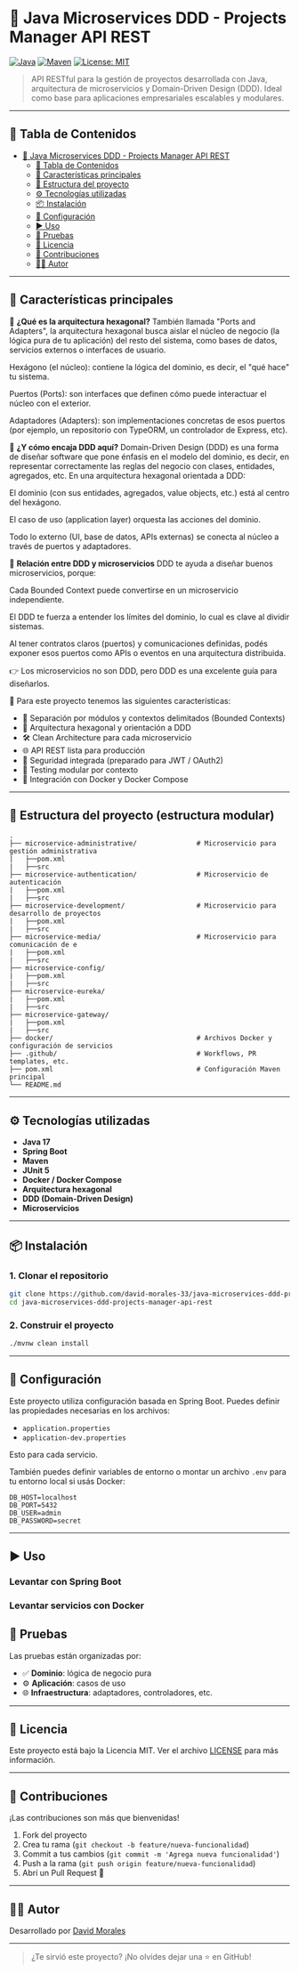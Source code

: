 # 🧱 Java Microservices DDD - Projects Manager API REST

[![Java](https://img.shields.io/badge/Java-17-blue.svg)](https://www.oracle.com/java/)
[![Maven](https://img.shields.io/badge/Maven-3.9-blue.svg)](https://maven.apache.org/)
[![License: MIT](https://img.shields.io/badge/License-MIT-yellow.svg)](LICENSE)

> API RESTful para la gestión de proyectos desarrollada con Java, arquitectura de microservicios y Domain-Driven Design (DDD). Ideal como base para aplicaciones empresariales escalables y modulares.
---

## 🧭 Tabla de Contenidos

- [🧱 Java Microservices DDD - Projects Manager API REST](#-java-microservices-ddd---projects-manager-api-rest)
  - [🧭 Tabla de Contenidos](#-tabla-de-contenidos)
  - [🚀 Características principales](#-características-principales)
  - [📁 Estructura del proyecto](#-estructura-del-proyecto)
  - [⚙️ Tecnologías utilizadas](#️-tecnologías-utilizadas)
  - [📦 Instalación](#-instalación)
  - [🔧 Configuración](#-configuración)
  - [▶️ Uso](#️-uso)
  - [🧪 Pruebas](#-pruebas)
  - [📄 Licencia](#-licencia)
  - [🤝 Contribuciones](#-contribuciones)
  - [👨‍💻 Autor](#-autor)

---

## 🚀 Características principales

🌟 **¿Qué es la arquitectura hexagonal?**
También llamada "Ports and Adapters", la arquitectura hexagonal busca aislar el núcleo de negocio (la lógica pura de tu aplicación) del resto del sistema, como bases de datos, servicios externos o interfaces de usuario.

Hexágono (el núcleo): contiene la lógica del dominio, es decir, el "qué hace" tu sistema.

Puertos (Ports): son interfaces que definen cómo puede interactuar el núcleo con el exterior.

Adaptadores (Adapters): son implementaciones concretas de esos puertos (por ejemplo, un repositorio con TypeORM, un controlador de Express, etc).

🧠 **¿Y cómo encaja DDD aquí?**
Domain-Driven Design (DDD) es una forma de diseñar software que pone énfasis en el modelo del dominio, es decir, en representar correctamente las reglas del negocio con clases, entidades, agregados, etc.
En una arquitectura hexagonal orientada a DDD:

El dominio (con sus entidades, agregados, value objects, etc.) está al centro del hexágono.

El caso de uso (application layer) orquesta las acciones del dominio.

Todo lo externo (UI, base de datos, APIs externas) se conecta al núcleo a través de puertos y adaptadores.

🔄  **Relación entre DDD y microservicios**
DDD te ayuda a diseñar buenos microservicios, porque:

Cada Bounded Context puede convertirse en un microservicio independiente.

El DDD te fuerza a entender los límites del dominio, lo cual es clave al dividir sistemas.

Al tener contratos claros (puertos) y comunicaciones definidas, podés exponer esos puertos como APIs o eventos en una arquitectura distribuida.

👉 Los microservicios no son DDD, pero DDD es una excelente guía para diseñarlos.

🎯 Para este proyecto tenemos las siguientes características:

- 🧩 Separación por módulos y contextos delimitados (Bounded Contexts)
- 📐 Arquitectura hexagonal y orientación a DDD
- 🛠️ Clean Architecture para cada microservicio
- 🌐 API REST lista para producción
- 🔐 Seguridad integrada (preparado para JWT / OAuth2)
- 🧪 Testing modular por contexto
- 🐳 Integración con Docker y Docker Compose

---

## 📁 Estructura del proyecto (estructura modular)

```text
.
├── microservice-administrative/               # Microservicio para gestión administrativa
|   ├──pom.xml
|   ├──src
├── microservice-authentication/               # Microservicio de autenticación
|   ├──pom.xml
|   ├──src
├── microservice-development/                  # Microservicio para desarrollo de proyectos
|   ├──pom.xml
|   ├──src
├── microservice-media/                        # Microservicio para comunicación de e
|   ├──pom.xml
|   ├──src
├── microservice-config/                       
|   ├──pom.xml
|   ├──src
├── microservice-eureka/                       
|   ├──pom.xml
|   ├──src
├── microservice-gateway/                      
|   ├──pom.xml
|   ├──src
├── docker/                                    # Archivos Docker y configuración de servicios
├── .github/                                   # Workflows, PR templates, etc.
├── pom.xml                                    # Configuración Maven principal
└── README.md
```

---

## ⚙️ Tecnologías utilizadas

- **Java 17**
- **Spring Boot**
- **Maven**
- **JUnit 5**
- **Docker / Docker Compose**
- **Arquitectura hexagonal**
- **DDD (Domain-Driven Design)**
- **Microservicios**

---

## 📦 Instalación

### 1. Clonar el repositorio

```bash
git clone https://github.com/david-morales-33/java-microservices-ddd-projects-manager-api-rest.git
cd java-microservices-ddd-projects-manager-api-rest
```

### 2. Construir el proyecto

```bash
./mvnw clean install
```

---

## 🔧 Configuración

Este proyecto utiliza configuración basada en Spring Boot. Puedes definir las propiedades necesarias en los archivos:

- `application.properties`
- `application-dev.properties`
  
Esto para cada servicio.

También puedes definir variables de entorno o montar un archivo `.env` para tu entorno local si usás Docker:

```dotenv
DB_HOST=localhost
DB_PORT=5432
DB_USER=admin
DB_PASSWORD=secret
```

---

## ▶️ Uso

### Levantar con Spring Boot


### Levantar servicios con Docker


## 🧪 Pruebas


Las pruebas están organizadas por:

- ✅ **Dominio**: lógica de negocio pura
- ⚙️ **Aplicación**: casos de uso
- 🌐 **Infraestructura**: adaptadores, controladores, etc.

---

## 📄 Licencia

Este proyecto está bajo la Licencia MIT. Ver el archivo [LICENSE](LICENSE) para más información.

---

## 🤝 Contribuciones

¡Las contribuciones son más que bienvenidas!

1. Fork del proyecto
2. Crea tu rama (`git checkout -b feature/nueva-funcionalidad`)
3. Commit a tus cambios (`git commit -m 'Agrega nueva funcionalidad'`)
4. Push a la rama (`git push origin feature/nueva-funcionalidad`)
5. Abrí un Pull Request 🚀

---

## 👨‍💻 Autor

Desarrollado por [David Morales](https://github.com/david-morales-33)

---

> ¿Te sirvió este proyecto? ¡No olvides dejar una ⭐ en GitHub!
